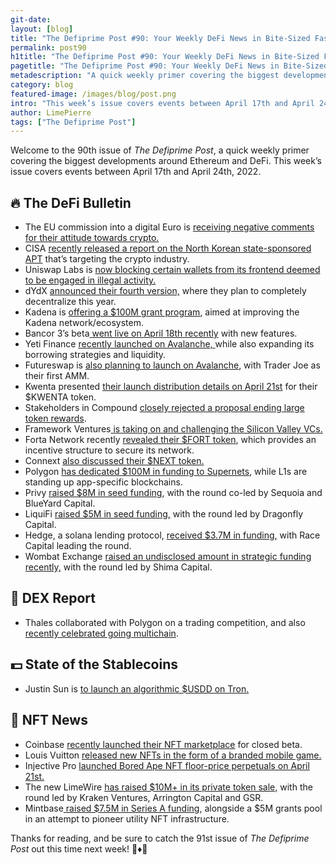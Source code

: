 ```yaml
---
git-date:
layout: [blog]
title: "The Defiprime Post #90: Your Weekly DeFi News in Bite-Sized Fashion"
permalink: post90
h1title: "The Defiprime Post #90: Your Weekly DeFi News in Bite-Sized Fashion"
pagetitle: "The Defiprime Post #90: Your Weekly DeFi News in Bite-Sized Fashion"
metadescription: "A quick weekly primer covering the biggest developments around Ethereum and DeFi. This week’s issue covers events between April 17th and April 24th, 2022"
category: blog
featured-image: /images/blog/post.png
intro: "This week’s issue covers events between April 17th and April 24th, 2022"
author: LimePierre
tags: ["The Defiprime Post"]
---
```


Welcome to the 90th issue of _The Defiprime Post_, a quick weekly primer covering the biggest developments around Ethereum and DeFi. This week’s issue covers events between April 17th and April 24th, 2022.


## 🔥 The DeFi Bulletin

* The EU commission into a digital Euro is [receiving negative comments for their attitude towards crypto.](https://cointelegraph.com/news/there-are-already-digital-means-of-payment-eu-commission-gets-11-000-public-comments-on-cbdc-project) 
* CISA [recently released a report on the North Korean state-sponsored APT](https://www.cisa.gov/uscert/ncas/alerts/aa22-108a) that’s targeting the crypto industry. 
* Uniswap Labs is [now blocking certain wallets from its frontend deemed to be engaged in illegal activity. ](https://www.theblockcrypto.com/post/143036/uniswap-labs-now-blocks-crypto-wallets-frontend?utm_source=rss&utm_medium=rss)
* dYdX [announced their fourth version,](https://dydx.exchange/blog/v4-full-decentralization) where they plan to completely decentralize this year. 
* Kadena is [offering a $100M grant program](https://medium.com/kadena-io/kadena-eco-grants-e5368b4f4c3a), aimed at improving the Kadena network/ecosystem. 
* Bancor 3’s beta[ went live on April 18th recently](https://blog.bancor.network/the-bancor-3-beta-is-live-2c1cf447526d) with new features. 
* Yeti Finance [recently launched on Avalanche, ](https://medium.com/avalancheavax/yeti-finance-launches-on-avalanche-expanding-borrowing-strategies-and-liquidity-d6c84d1f2128)while also expanding its borrowing strategies and liquidity. 
* Futureswap is [also planning to launch on Avalanche](https://medium.com/futureswap/launching-futureswap-v4-1-on-avalanche-fa5a24de093a), with Trader Joe as their first AMM. 
* Kwenta presented [their launch distribution details on April 21st](https://mirror.xyz/kwenta.eth/I8EDWfgjs7pq7i-IpunrywU7ps0ucW0xEa1_v8LhZFQ) for their $KWENTA token. 
* Stakeholders in Compound [closely rejected a proposal ending large token rewards](https://www.theblockcrypto.com/post/142920/compound-governance-rejects-proposal-wanting-to-end-large-token-rewards).
* Framework Ventures[ is taking on and challenging the Silicon Valley VCs. ](https://www.bloomberg.com/news/articles/2022-04-19/crypto-vc-firms-challenge-the-khaki-sweater-vest-crowd?sref=aAfjtYCW)
* Forta Network recently [revealed their $FORT token](https://forta.org/blog/unveiling-fort-token/), which provides an incentive structure to secure its network. 
* Connext [also discussed their $NEXT token.](https://blog.connext.network/whats-next-d3044de49397) 
* Polygon [has dedicated $100M in funding to Supernets](https://www.coindesk.com/tech/2022/04/22/polygon-commits-100m-to-supernets-as-layer-1s-stand-up-application-specific-blockchains/), while L1s are standing up app-specific blockchains. 
* Privy [raised $8M in seed funding](https://blog.privy.io/weve-raised-an-8m-seed-round-led-by-sequoia-and-blueyard-capital-to-help-you-protect-user-data-463723badcfa), with the round co-led by Sequoia and BlueYard Capital. 
* LiquiFi [raised $5M in seed funding,](https://techcrunch.com/2022/04/21/liquifi-is-building-carta-web3-for-crypto-companies-tokens-blockchain/) with the round led by Dragonfly Capital. 
* Hedge, a solana lending protocol, [received $3.7M in funding,](https://www.coindesk.com/business/2022/04/19/pantera-joins-37m-round-for-solana-lending-protocol-hedge/) with Race Capital leading the round. 
* Wombat Exchange [raised an undisclosed amount in strategic funding recently,](https://medium.com/wombat-exchange/wombat-exchange-raises-new-funds-in-a-strategic-round-investment-led-by-shima-capital-2bfd34f15d6e) with the round led by Shima Capital.


## 💱 DEX Report

* Thales collaborated with Polygon on a trading competition, and also [recently celebrated going multichain](https://thalesmarket.medium.com/thales-goes-to-polygon-and-celebrates-with-a-trading-competition-634449d7f23d).


## 💵 State of the Stablecoins

* Justin Sun is [to launch an algorithmic $USDD on Tron.](https://www.theblockcrypto.com/post/142867/justin-sun-to-launch-algorithmic-stablecoin-usdd-on-tron-will-use-10-billion-of-crypto-as-collateral) 


## 💎 NFT News

* Coinbase [recently launched their NFT marketplace](https://www.theblockcrypto.com/post/142684/coinbase-nft-marketplace-beta-launch) for closed beta. 
* Louis Vuitton [released new NFTs in the form of a branded mobile game. ](https://www.theblockcrypto.com/post/142276/louis-vuitton-releases-new-nfts-as-fashion-brands-continue-experiments-in-gaming)
* Injective Pro [launched Bored Ape NFT floor-price perpetuals on April 21st.](https://blog.injective.com/injective-pro-launches-the-first-ever-bored-ape-nft-floor-price-perpetuals/) 
* The new LimeWire [has raised $10M+ in its private token sale,](https://blog.limewire.com/limewire-raises-over-10-million-in-private-token-sale-led-by-kraken-ventures-arrington-capital-and-gsr/) with the round led by Kraken Ventures, Arrington Capital and GSR. 
* Mintbase[ raised $7.5M in Series A funding](https://blog.mintbase.io/mintbase-raises-7-5m-series-a-5m-grants-pool-to-pioneer-utility-nft-infrastructure-850c9b2bd476), alongside a $5M grants pool in an attempt to pioneer utility NFT infrastructure. 

Thanks for reading, and be sure to catch the 91st issue of _The Defiprime Post_ out this time next week! 👋♦️👋